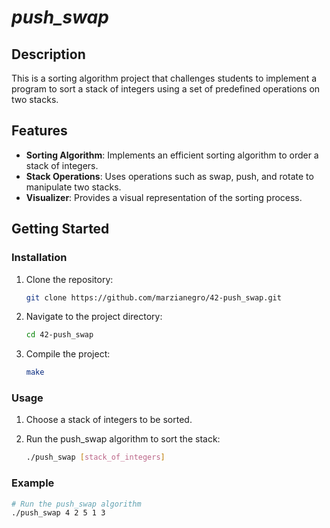 # *push_swap*

## Description
This is a sorting algorithm project that challenges students to implement a program to sort a stack of integers using a set of predefined operations on two stacks.

## Features
- **Sorting Algorithm**: Implements an efficient sorting algorithm to order a stack of integers.
- **Stack Operations**: Uses operations such as swap, push, and rotate to manipulate two stacks.
- **Visualizer**: Provides a visual representation of the sorting process.

## Getting Started
### Installation
1. Clone the repository:

    ```bash
    git clone https://github.com/marzianegro/42-push_swap.git
    ```

2. Navigate to the project directory:

    ```bash
    cd 42-push_swap
    ```

3. Compile the project:

    ```bash
    make
    ```

### Usage
1. Choose a stack of integers to be sorted.

2. Run the push_swap algorithm to sort the stack:

    ```bash
    ./push_swap [stack_of_integers]
    ```

### Example
```bash
# Run the push_swap algorithm
./push_swap 4 2 5 1 3
```
